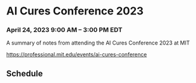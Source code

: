 # AI Cures Conference 2023
### April 24, 2023 9:00 AM – 3:00 PM EDT
A summary of notes from attending the AI Cures Conference 2023 at MIT

https://professional.mit.edu/events/ai-cures-conference

## Schedule
